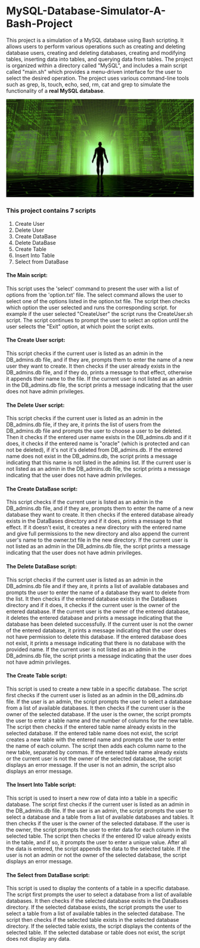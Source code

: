 # MySQL-Database-Simulator-A-Bash-Project
This project is a simulation of a MySQL database using Bash scripting. It allows users to perform various operations such as creating and deleting database users, creating and deleting databases, creating and modifying tables, inserting data into tables, and querying data from tables. The project is organized within a directory called "MySQL", and includes a main script called "main.sh" which provides a menu-driven interface for the user to select the desired operation. The project uses various command-line tools such as grep, ls, touch, echo, sed, rm, cat and grep to simulate the functionality of a **real MySQL database**.

![Imagine a DataBase](virtual_simulation_world_fb.jpg)

### This project contains 7 scripts
1. Create User 
2. Delete User
3. Create DataBase
4. Delete DataBase
5. Create Table
6. Insert Into Table
7. Select from DataBase


#### The Main script:
This script uses the 'select' command to present the user with a list of options from the 'option.txt' file. The select command allows the user to select one of the options listed in the option.txt file. The script then checks which option the user selected and runs the corresponding script. for example if the user selected "CreateUser" the script runs the CreateUser.sh script. The script continues to prompt the user to select an option until the user selects the "Exit" option, at which point the script exits.

#### The Create User script: 
This script checks if the current user is listed as an admin in the DB_admins.db file, and if they are, prompts them to enter the name of a new user they want to create. It then checks if the user already exists in the DB_admins.db file, and if they do, prints a message to that effect, otherwise it appends their name to the file. If the current user is not listed as an admin in the DB_admins.db file, the script prints a message indicating that the user does not have admin privileges.

#### The Delete User script:
This script checks if the current user is listed as an admin in the DB_admins.db file, if they are, it prints the list of users from the DB_admins.db file and prompts the user to choose a user to be deleted. Then it checks if the entered user name exists in the DB_admins.db and if it does, it checks if the entered name is "oracle" (which is protected and can not be deleted), if it's not it's deleted from DB_admins.db. If the entered name does not exist in the DB_admins.db, the script prints a message indicating that this name is not listed in the admins list. If the current user is not listed as an admin in the DB_admins.db file, the script prints a message indicating that the user does not have admin privileges.

#### The Create DataBase script:
This script checks if the current user is listed as an admin in the DB_admins.db file, and if they are, prompts them to enter the name of a new database they want to create. It then checks if the entered database already exists in the DataBases directory and if it does, prints a message to that effect. If it doesn't exist, it creates a new directory with the entered name and give full permissions to the new directory and also append the current user's name to the owner.txt file in the new directory. If the current user is not listed as an admin in the DB_admins.db file, the script prints a message indicating that the user does not have admin privileges.

#### The Delete DataBase script:
This script checks if the current user is listed as an admin in the DB_admins.db file and if they are, it prints a list of available databases and prompts the user to enter the name of a database they want to delete from the list. It then checks if the entered database exists in the DataBases directory and if it does, it checks if the current user is the owner of the entered database. If the current user is the owner of the entered database, it deletes the entered database and prints a message indicating that the database has been deleted successfully. If the current user is not the owner of the entered database, it prints a message indicating that the user does not have permission to delete this database. If the entered database does not exist, it prints a message indicating that there is no database with the provided name. If the current user is not listed as an admin in the DB_admins.db file, the script prints a message indicating that the user does not have admin privileges.

#### The Create Table script:
This script is used to create a new table in a specific database. The script first checks if the current user is listed as an admin in the DB_admins.db file. If the user is an admin, the script prompts the user to select a database from a list of available databases. It then checks if the current user is the owner of the selected database. If the user is the owner, the script prompts the user to enter a table name and the number of columns for the new table. The script then checks if the entered table name already exists in the selected database. If the entered table name does not exist, the script creates a new table with the entered name and prompts the user to enter the name of each column. The script then adds each column name to the new table, separated by commas. If the entered table name already exists or the current user is not the owner of the selected database, the script displays an error message. If the user is not an admin, the script also displays an error message.

#### The Insert Into Table script:
This script is used to insert a new row of data into a table in a specific database. The script first checks if the current user is listed as an admin in the DB_admins.db file. If the user is an admin, the script prompts the user to select a database and a table from a list of available databases and tables. It then checks if the user is the owner of the selected database. If the user is the owner, the script prompts the user to enter data for each column in the selected table. The script then checks if the entered ID value already exists in the table, and if so, it prompts the user to enter a unique value. After all the data is entered, the script appends the data to the selected table. If the user is not an admin or not the owner of the selected database, the script displays an error message.

#### The Select from DataBase script:
This script is used to display the contents of a table in a specific database. The script first prompts the user to select a database from a list of available databases. It then checks if the selected database exists in the DataBases directory. If the selected database exists, the script prompts the user to select a table from a list of available tables in the selected database. The script then checks if the selected table exists in the selected database directory. If the selected table exists, the script displays the contents of the selected table. If the selected database or table does not exist, the script does not display any data.
